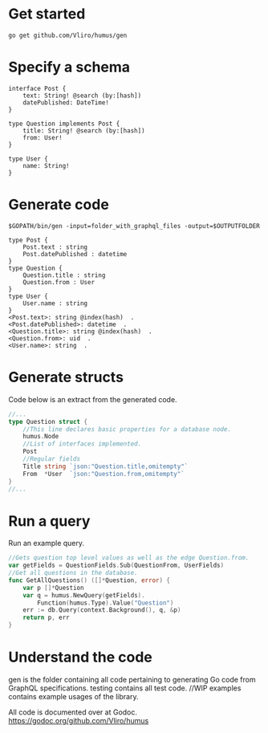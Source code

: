 # Get started

```
go get github.com/Vliro/humus/gen
```

# Specify a schema

```
interface Post {  
    text: String! @search (by:[hash])  
    datePublished: DateTime!  
}  
  
type Question implements Post {  
    title: String! @search (by:[hash])  
    from: User!  
}  
  
type User {  
    name: String!  
}
```
# Generate code

```shell script
$GOPATH/bin/gen -input=folder_with_graphql_files -output=$OUTPUTFOLDER
```

```
type Post {  
    Post.text : string    
    Post.datePublished : datetime    
}  
type Question {  
    Question.title : string    
    Question.from : User    
}  
type User {  
    User.name : string    
}  
<Post.text>: string @index(hash)  .   
<Post.datePublished>: datetime  .   
<Question.title>: string @index(hash)  .   
<Question.from>: uid  .   
<User.name>: string  . 
```
# Generate structs
Code below is an extract from the generated code.
```go
//...
type Question struct {
	//This line declares basic properties for a database node.
	humus.Node
	//List of interfaces implemented.
	Post
	//Regular fields
	Title string `json:"Question.title,omitempty"`
	From  *User  `json:"Question.from,omitempty"`
}
//...
```
# Run a query
Run an example query.
```go
//Gets question top level values as well as the edge Question.from.
var getFields = QuestionFields.Sub(QuestionFrom, UserFields)
//Get all questions in the database.
func GetAllQuestions() ([]*Question, error) {
	var p []*Question
	var q = humus.NewQuery(getFields).
		Function(humus.Type).Value("Question")
	err := db.Query(context.Background(), q, &p)
	return p, err
}
```

# Understand the code

gen is the folder containing all code pertaining to generating Go code from GraphQL specifications.
testing contains all test code.
//WIP examples contains example usages of the library.

All code is documented over at Godoc.
https://godoc.org/github.com/Vliro/humus